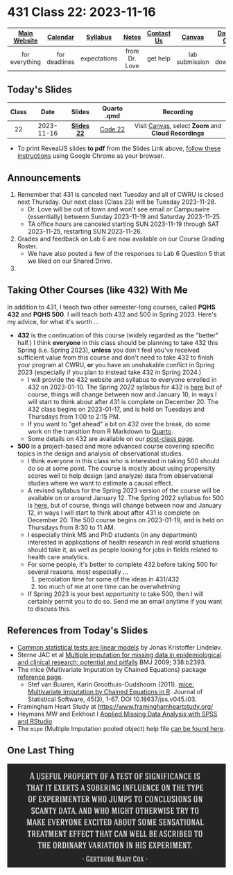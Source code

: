# 431 Class 22: 2023-11-16

[Main Website](https://thomaselove.github.io/431-2023/) | [Calendar](https://thomaselove.github.io/431-2023/calendar.html) | [Syllabus](https://thomaselove.github.io/431-syllabus-2023/) | [Notes](https://thomaselove.github.io/431-notes/) | [Contact Us](https://thomaselove.github.io/431-2023/contact.html) | [Canvas](https://canvas.case.edu) | [Data and Code](https://github.com/THOMASELOVE/431-data)
:-----------: | :--------------: | :----------: | :---------: | :-------------: | :-----------: | :------------:
for everything | for deadlines | expectations | from Dr. Love | get help | lab submission | for downloads

## Today's Slides

Class | Date | Slides | Quarto .qmd | Recording
:---: | :--------: | :------: | :------: | :-------------:
22 | 2023-11-16 | **[Slides 22](https://thomaselove.github.io/431-slides-2023/class22.html)** | [Code 22](https://thomaselove.github.io/431-slides-2023/class22.qmd) | Visit [Canvas](https://canvas.case.edu/), select **Zoom** and **Cloud Recordings**

- To print RevealJS slides **to pdf** from the Slides Link above, [follow these instructions](https://quarto.org/docs/presentations/revealjs/presenting.html#print-to-pdf) using Google Chrome as your browser.

## Announcements

1. Remember that 431 is canceled next Tuesday and all of CWRU is closed next Thursday. Our next class (Class 23) will be Tuesday 2023-11-28.
    - Dr. Love will be out of town and won't see email or Campuswire (essentially) between Sunday 2023-11-19 and Saturday 2023-11-25.
    - TA office hours are canceled starting SUN 2023-11-19 through SAT 2023-11-25, restarting SUN 2023-11-26.
2. Grades and feedback on Lab 6 are now available on our Course Grading Roster.
    - We have also posted a few of the responses to Lab 6 Question 5 that we liked on our Shared Drive.
3. 

## Taking Other Courses (like 432) With Me

In addition to 431, I teach two other semester-long courses, called **PQHS 432** and **PQHS 500**. I will teach both 432 and 500 in Spring 2023. Here's my advice, for what it's worth ...

- **432** is the continuation of this course (widely regarded as the "better" half.) I think **everyone** in this class should be planning to take 432 this Spring (i.e. Spring 2023), **unless** you don't feel you've received sufficient value from this course and don't need to take 432 to finish your program at CWRU, **or** you have an unshakable conflict in Spring 2023 (especially if you plan to instead take 432 in Spring 2024.)
    - I will provide the 432 website and syllabus to everyone enrolled in 432 on 2023-01-10. The Spring 2022 syllabus for 432 is [here](https://thomaselove.github.io/432-2022-syllabus/) but of course, things will change between now and January 10, in ways I will start to think about after 431 is complete on December 20. The 432 class begins on 2023-01-17, and is held on Tuesdays and Thursdays from 1:00 to 2:15 PM.
    - If you want to "get ahead" a bit on 432 over the break, do some work on the transition from R Markdown to [Quarto](https://quarto.org/docs/get-started/hello/rstudio.html).
    - Some details on 432 are available on our [post-class page](https://github.com/THOMASELOVE/431-classes-2022/tree/main/postclass).
- **500** is a project-based and more advanced course covering specific topics in the design and analysis of observational studies. 
    - I think everyone in this class who is interested in taking 500 should do so at some point. The course is mostly about using propensity scores well to help design (and analyze) data from observational studies where we want to estimate a causal effect.
    - A revised syllabus for the Spring 2023 version of the course will be available on or around January 12. The Spring 2022 syllabus for 500 is [here](https://thomaselove.github.io/500-2022-syllabus/), but of course, things will change between now and January 12, in ways I will start to think about after 431 is complete on December 20. The 500 course begins on 2023-01-19, and is held on Thursdays from 8:30 to 11 AM.
    - I especially think MS and PhD students (in any department) interested in applications of health research in real world situations should take it, as well as people looking for jobs in fields related to health care analytics.
    - For some people, it's better to complete 432 before taking 500 for several reasons, most especially ...
        1. percolation time for some of the ideas in 431/432
        2. too much of me at one time can be overwhelming
    - If Spring 2023 is your best opportunity to take 500, then I will certainly permit you to do so. Send me an email anytime if you want to discuss this.

## References from Today's Slides

- [Common statistical tests are linear models](https://lindeloev.github.io/tests-as-linear/) by Jonas Kristoffer Lindeløv.
- Sterne JAC et al [Multiple imputation for missing data in epidemiological and clinical research: potential and pitfalls](https://www.bmj.com/content/338/bmj.b2393) BMJ 2009; 338:b2393.
- The mice (Multivariate Imputation by Chained Equations) package [reference page](https://amices.org/mice/).
    - Stef van Buuren, Karin Groothuis-Oudshoorn (2011). [mice: Multivariate Imputation by Chained Equations in R](https://www.jstatsoft.org/article/view/v045i03). Journal of Statistical Software, 45(3), 1-67. DOI 10.18637/jss.v045.i03.
- Framingham Heart Study at https://www.framinghamheartstudy.org/
- Heymans MW and Eekhout I [Applied Missing Data Analysis with SPSS and RStudio](https://bookdown.org/mwheymans/bookmi/)
- The `mipo` (Multiple Imputation pooled object) help file [can be found here](https://rdrr.io/cran/mice/man/mipo.html).

## One Last Thing

![](cox2.png)
